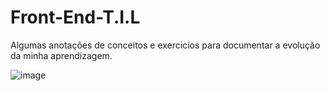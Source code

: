 # Front-End-T.I.L

Algumas anotações de conceitos e exercicíos para documentar a evolução da minha aprendizagem. 

![image](https://user-images.githubusercontent.com/91551542/235161393-caa24cfa-921c-40f9-9c64-2d5cf082aadf.png)
